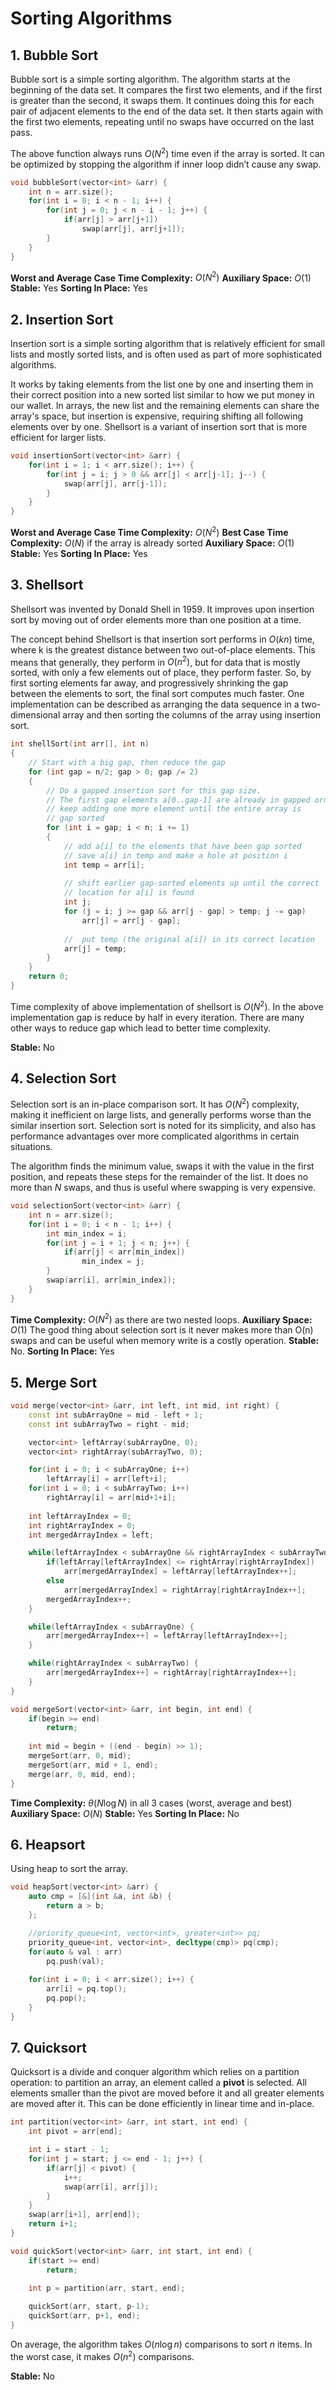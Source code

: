 # Sorting Algorithms

## 1. Bubble Sort
Bubble sort is a simple sorting algorithm. The algorithm starts at the beginning of the data set. It compares the first two elements, and if the first is greater than the second, it swaps them. It continues doing this for each pair of adjacent elements to the end of the data set. It then starts again with the first two elements, repeating until no swaps have occurred on the last pass.

The above function always runs $O(N^2)$ time even if the array is sorted. It can be optimized by stopping the algorithm if inner loop didn’t cause any swap. 

```C++
void bubbleSort(vector<int> &arr) {
    int n = arr.size();
    for(int i = 0; i < n - 1; i++) {
        for(int j = 0; j < n - i - 1; j++) {
            if(arr[j] > arr[j+1])
                swap(arr[j], arr[j+1]);
        }
    }
}
```

**Worst and Average Case Time Complexity:** $O(N^2)$
**Auxiliary Space:** $O(1)$
**Stable:** Yes
**Sorting In Place:** Yes


## 2. Insertion Sort
Insertion sort is a simple sorting algorithm that is relatively efficient for small lists and mostly sorted lists, and is often used as part of more sophisticated algorithms.

It works by taking elements from the list one by one and inserting them in their correct position into a new sorted list similar to how we put money in our wallet. In arrays, the new list and the remaining elements can share the array's space, but insertion is expensive, requiring shifting all following elements over by one. Shellsort is a variant of insertion sort that is more efficient for larger lists.

```C++
void insertionSort(vector<int> &arr) {
    for(int i = 1; i < arr.size(); i++) {
        for(int j = i; j > 0 && arr[j] < arr[j-1]; j--) {
            swap(arr[j], arr[j-1]);
        }
    }
}
```

**Worst and Average Case Time Complexity:** $O(N^2)$
**Best Case Time Complexity:** $O(N)$ if the array is already sorted
**Auxiliary Space:** $O(1)$
**Stable:** Yes
**Sorting In Place:** Yes

## 3. Shellsort
Shellsort was invented by Donald Shell in 1959. It improves upon insertion sort by moving out of order elements more than one position at a time. 

The concept behind Shellsort is that insertion sort performs in $O(kn)$ time, where k is the greatest distance between two out-of-place elements. This means that generally, they perform in $O(n^2)$, but for data that is mostly sorted, with only a few elements out of place, they perform faster. So, by first sorting elements far away, and progressively shrinking the gap between the elements to sort, the final sort computes much faster. One implementation can be described as arranging the data sequence in a two-dimensional array and then sorting the columns of the array using insertion sort.

```C++
int shellSort(int arr[], int n)
{
    // Start with a big gap, then reduce the gap
    for (int gap = n/2; gap > 0; gap /= 2)
    {
        // Do a gapped insertion sort for this gap size.
        // The first gap elements a[0..gap-1] are already in gapped order
        // keep adding one more element until the entire array is
        // gap sorted
        for (int i = gap; i < n; i += 1)
        {
            // add a[i] to the elements that have been gap sorted
            // save a[i] in temp and make a hole at position i
            int temp = arr[i];
 
            // shift earlier gap-sorted elements up until the correct
            // location for a[i] is found
            int j;           
            for (j = i; j >= gap && arr[j - gap] > temp; j -= gap)
                arr[j] = arr[j - gap];
             
            //  put temp (the original a[i]) in its correct location
            arr[j] = temp;
        }
    }
    return 0;
}
```

Time complexity of above implementation of shellsort is $O(N^2)$. In the above implementation gap is reduce by half in every iteration. There are many other ways to reduce gap which lead to better time complexity.

**Stable:** No

## 4. Selection Sort
Selection sort is an in-place comparison sort. It has $O(N^2)$ complexity, making it inefficient on large lists, and generally performs worse than the similar insertion sort. Selection sort is noted for its simplicity, and also has performance advantages over more complicated algorithms in certain situations.

The algorithm finds the minimum value, swaps it with the value in the first position, and repeats these steps for the remainder of the list. It does no more than $N$ swaps, and thus is useful where swapping is very expensive.

```C++
void selectionSort(vector<int> &arr) {
    int n = arr.size();
    for(int i = 0; i < n - 1; i++) {
        int min_index = i;
        for(int j = i + 1; j < n; j++) {
            if(arr[j] < arr[min_index])
                min_index = j;
        }
        swap(arr[i], arr[min_index]);
    }
}
```
**Time Complexity:** $O(N^2)$ as there are two nested loops.
**Auxiliary Space:** $O(1)$ 
The good thing about selection sort is it never makes more than O(n) swaps and can be useful when memory write is a costly operation. 
**Stable:** No.
**Sorting In Place:** Yes

## 5. Merge Sort

```C++
void merge(vector<int> &arr, int left, int mid, int right) {
    const int subArrayOne = mid - left + 1;
    const int subArrayTwo = right - mid;

    vector<int> leftArray(subArrayOne, 0);
    vector<int> rightArray(subArrayTwo, 0);

    for(int i = 0; i < subArrayOne; i++)
        leftArray[i] = arr[left+i];
    for(int i = 0; i < subArrayTwo; i++)
        rightArray[i] = arr[mid+1+i];
    
    int leftArrayIndex = 0;
    int rightArrayIndex = 0;
    int mergedArrayIndex = left;

    while(leftArrayIndex < subArrayOne && rightArrayIndex < subArrayTwo) {
        if(leftArray[leftArrayIndex] <= rightArray[rightArrayIndex])
            arr[mergedArrayIndex] = leftArray[leftArrayIndex++];
        else
            arr[mergedArrayIndex] = rightArray[rightArrayIndex++];
        mergedArrayIndex++;
    }

    while(leftArrayIndex < subArrayOne) {
        arr[mergedArrayIndex++] = leftArray[leftArrayIndex++];
    }

    while(rightArrayIndex < subArrayTwo) {
        arr[mergedArrayIndex++] = rightArray[rightArrayIndex++];
    }
}

void mergeSort(vector<int> &arr, int begin, int end) {
    if(begin >= end)
        return;
    
    int mid = begin + ((end - begin) >> 1);
    mergeSort(arr, 0, mid);
    mergeSort(arr, mid + 1, end);
    merge(arr, 0, mid, end);
}
```
**Time Complexity:** $\theta(N\log N)$ in all 3 cases (worst, average and best) 
**Auxiliary Space:** $O(N)$
**Stable:** Yes
**Sorting In Place:** No

## 6. Heapsort
Using heap to sort the array.

```C++
void heapSort(vector<int> &arr) {
    auto cmp = [&](int &a, int &b) {
        return a > b;
    };

    //priority_queue<int, vector<int>, greater<int>> pq;
    priority_queue<int, vector<int>, decltype(cmp)> pq(cmp);
    for(auto & val : arr)
        pq.push(val);
    
    for(int i = 0; i < arr.size(); i++) {
        arr[i] = pq.top();
        pq.pop();
    }
}
```

## 7. Quicksort
Quicksort is a divide and conquer algorithm which relies on a partition operation: to partition an array, an element called a **pivot** is selected. All elements smaller than the pivot are moved before it and all greater elements are moved after it. This can be done efficiently in linear time and in-place.

```C++
int partition(vector<int> &arr, int start, int end) {
    int pivot = arr[end];

    int i = start - 1;
    for(int j = start; j <= end - 1; j++) {
        if(arr[j] < pivot) {
            i++;
            swap(arr[i], arr[j]);
        }
    }
    swap(arr[i+1], arr[end]);
    return i+1;
}

void quickSort(vector<int> &arr, int start, int end) {
    if(start >= end)
        return;
    
    int p = partition(arr, start, end);

    quickSort(arr, start, p-1);
    quickSort(arr, p+1, end);
}
```

 On average, the algorithm takes $O(n\log {n})$ comparisons to sort $n$ items. In the worst case, it makes $O(n^{2})$ comparisons.

**Stable:** No